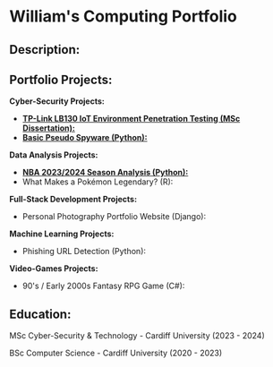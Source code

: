 # William's Computing Portfolio

## Description:

## Portfolio Projects:

**Cyber-Security Projects:**

* [**TP-Link LB130 IoT Environment Penetration Testing (MSc Dissertation):**](https://github.com/wlshepherd/My_Portolio/blob/main/NBA_Data_Analysis_Project.ipynb)
* [**Basic Pseudo Spyware (Python):**](https://github.com/wlshepherd/My_Portolio/tree/main/Pseudo%20Spyware%20Side%20Project)

**Data Analysis Projects:**

* [**NBA 2023/2024 Season Analysis (Python):**](https://github.com/wlshepherd/My_Portolio/blob/main/NBA%20Data%20Analysis%20Project/NBA_Data_Analysis_Project.ipynb)
* What Makes a Pokémon Legendary? (R):


**Full-Stack Development Projects:**

* Personal Photography Portfolio Website (Django):

**Machine Learning Projects:**

* Phishing URL Detection (Python):
  
**Video-Games Projects:**

* 90's / Early 2000s Fantasy RPG Game (C#):

## Education:
MSc Cyber-Security & Technology - Cardiff University (2023 - 2024)

BSc Computer Science - Cardiff University (2020 - 2023)


